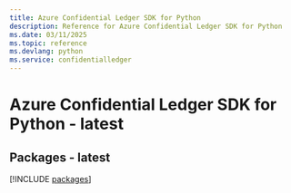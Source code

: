 ```yaml
---
title: Azure Confidential Ledger SDK for Python
description: Reference for Azure Confidential Ledger SDK for Python
ms.date: 03/11/2025
ms.topic: reference
ms.devlang: python
ms.service: confidentialledger
---
```

# Azure Confidential Ledger SDK for Python - latest
## Packages - latest
[!INCLUDE [packages](confidential-ledger-index.md)]